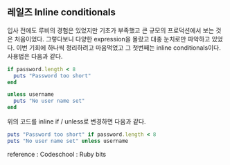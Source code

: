 ## 레일즈 Inline conditionals

입사 전에도 루비의 경험은 있었지만 기초가 부족했고 큰 규모의 프로덕션에서 보는 것은 처음이었다. 그렇다보니 다양한 expression을 몰랐고 대충 눈치로만 파악하고 있었다. 이번 기회에 하나씩 정리하려고 마음먹었고 그 첫번째는 inline conditionals이다. 사용법은 다음과 같다.

```ruby
if password.length < 8
  puts "Password too short"
end

unless username
  puts "No user name set"
end
```

위의 코드를 inline if / unless로 변경하면 다음과 같다.

```ruby
puts "Password too short" if password.length < 8
puts "No user name set" unless username
```

reference : Codeschool : Ruby bits 
